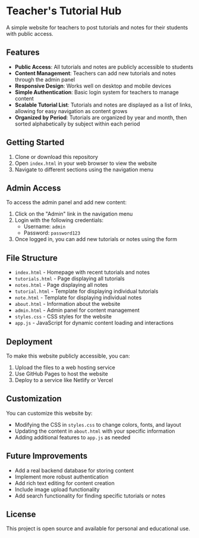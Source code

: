 # Teacher's Tutorial Hub

A simple website for teachers to post tutorials and notes for their students with public access.

## Features

- **Public Access**: All tutorials and notes are publicly accessible to students
- **Content Management**: Teachers can add new tutorials and notes through the admin panel
- **Responsive Design**: Works well on desktop and mobile devices
- **Simple Authentication**: Basic login system for teachers to manage content
- **Scalable Tutorial List**: Tutorials and notes are displayed as a list of links, allowing for easy navigation as content grows
- **Organized by Period**: Tutorials are organized by year and month, then sorted alphabetically by subject within each period

## Getting Started

1. Clone or download this repository
2. Open `index.html` in your web browser to view the website
3. Navigate to different sections using the navigation menu

## Admin Access

To access the admin panel and add new content:

1. Click on the "Admin" link in the navigation menu
2. Login with the following credentials:
   - Username: `admin`
   - Password: `password123`
3. Once logged in, you can add new tutorials or notes using the form

## File Structure

- `index.html` - Homepage with recent tutorials and notes
- `tutorials.html` - Page displaying all tutorials
- `notes.html` - Page displaying all notes
- `tutorial.html` - Template for displaying individual tutorials
- `note.html` - Template for displaying individual notes
- `about.html` - Information about the website
- `admin.html` - Admin panel for content management
- `styles.css` - CSS styles for the website
- `app.js` - JavaScript for dynamic content loading and interactions

## Deployment

To make this website publicly accessible, you can:

1. Upload the files to a web hosting service
2. Use GitHub Pages to host the website
3. Deploy to a service like Netlify or Vercel

## Customization

You can customize this website by:

- Modifying the CSS in `styles.css` to change colors, fonts, and layout
- Updating the content in `about.html` with your specific information
- Adding additional features to `app.js` as needed

## Future Improvements

- Add a real backend database for storing content
- Implement more robust authentication
- Add rich text editing for content creation
- Include image upload functionality
- Add search functionality for finding specific tutorials or notes

## License

This project is open source and available for personal and educational use.